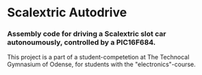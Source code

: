# Scalextric Autodrive

### Assembly code for driving a Scalextric slot car autonoumously, controlled by a PIC16F684.

This project is a part of a student-competetion at The Technocal Gymnasium of Odense, for students with the "electronics"-course.
